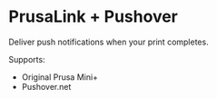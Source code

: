 # PrusaLink + Pushover

Deliver push notifications when your print completes.

Supports:
* Original Prusa Mini+
* Pushover.net